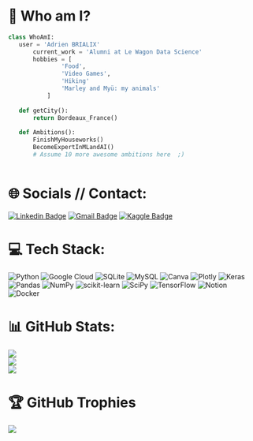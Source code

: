# 💫 Who am I?
 ```python
 class WhoAmI:
 	user = 'Adrien BRIALIX'
		current_work = 'Alumni at Le Wagon Data Science'
		hobbies = [
				'Food',
				'Video Games',
				'Hiking'
				'Marley and Myü: my animals'
			]
	
	def getCity():
		return Bordeaux_France()
	
	def Ambitions():
		FinishMyHouseworks()
		BecomeExpertInMLandAI()
		# Assume 10 more awesome ambitions here  ;)
	
 ```


# 🌐 Socials // Contact:
[![Linkedin Badge](https://img.shields.io/badge/-adrienbrialix-blue?style=flat-square&logo=Linkedin&logoColor=white&link=https://www.linkedin.com/in/adrien-brialix-572938a0/)](https://www.linkedin.com/in/adrien-brialix-572938a0/) [![Gmail Badge](https://img.shields.io/badge/-adrien.brialix45@gmail.com-c14438?style=flat-square&logo=Gmail&logoColor=white&link=mailto:adrien.brialix45@gmail.com)](mailto:adrien.brialix45@gmail.com) [![Kaggle Badge](https://img.shields.io/badge/-brialixadrien-darkblue?style=flat-square&logo=Kaggle&logoColor=white&link=https://www.kaggle.com/brialixadrien)](https://www.kaggle.com/brialixadrien)

# 💻 Tech Stack:
![Python](https://img.shields.io/badge/python-3670A0?style=for-the-badge&logo=python&logoColor=ffdd54) ![Google Cloud](https://img.shields.io/badge/Google%20Cloud-%234285F4.svg?style=for-the-badge&logo=google-cloud&logoColor=white) ![SQLite](https://img.shields.io/badge/sqlite-%2307405e.svg?style=for-the-badge&logo=sqlite&logoColor=white) ![MySQL](https://img.shields.io/badge/mysql-%2300f.svg?style=for-the-badge&logo=mysql&logoColor=white) ![Canva](https://img.shields.io/badge/Canva-%2300C4CC.svg?style=for-the-badge&logo=Canva&logoColor=white) ![Plotly](https://img.shields.io/badge/Plotly-%233F4F75.svg?style=for-the-badge&logo=plotly&logoColor=white) ![Keras](https://img.shields.io/badge/Keras-%233F4F75.svg?style=for-the-badge&logo=keras&logoColor=white) ![Pandas](https://img.shields.io/badge/pandas-%23150458.svg?style=for-the-badge&logo=pandas&logoColor=white) ![NumPy](https://img.shields.io/badge/numpy-%23013243.svg?style=for-the-badge&logo=numpy&logoColor=white) ![scikit-learn](https://img.shields.io/badge/scikit--learn-%23F7931E.svg?style=for-the-badge&logo=scikit-learn&logoColor=white) ![SciPy](https://img.shields.io/badge/SciPy-%230C55A5.svg?style=for-the-badge&logo=scipy&logoColor=%white) ![TensorFlow](https://img.shields.io/badge/TensorFlow-3670A0?style=for-the-badge&logo=tensorflow&logoColor=ffdd54) ![Notion](https://img.shields.io/badge/Notion-%23000000.svg?style=for-the-badge&logo=notion&logoColor=white) ![Docker](https://img.shields.io/badge/docker-%230db7ed.svg?style=for-the-badge&logo=docker&logoColor=white) 
# 📊 GitHub Stats:
![](https://github-readme-stats.vercel.app/api?username=Brial45&theme=light&hide_border=false&include_all_commits=true&count_private=true)<br/>
![](https://github-readme-streak-stats.herokuapp.com/?user=Brial45&theme=light&hide_border=false)<br/>
![](https://github-readme-stats.vercel.app/api/top-langs/?username=Brial45&theme=light&hide_border=false&include_all_commits=true&count_private=true&layout=compact)

# 🏆 GitHub Trophies
![](https://github-profile-trophy.vercel.app/?username=Brial45&theme=radical&no-frame=false&no-bg=true&margin-w=4)

